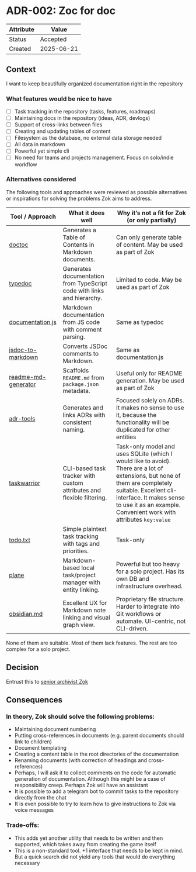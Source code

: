 # ADR-002: Zoc for doc

| Attribute | Value      |
| --------- | ---------- |
| Status    | Accepted   |
| Created   | 2025-06-21 |

## Context

I want to keep beautifully organized documentation right in the repository

### What features would be nice to have

- [ ] Task tracking in the repository (tasks, features, roadmaps)
- [ ] Maintaining docs in the repository (ideas, ADR, devlogs)
- [ ] Support of cross-links between files
- [ ] Creating and updating tables of content
- [ ] Filesystem as the database, no external data storage needed
- [ ] All data in markdown
- [ ] Powerful yet simple cli
- [ ] No need for teams and projects management. Focus on solo/indie workflow

### Alternatives considered

The following tools and approaches were reviewed as possible alternatives or inspirations for solving the problems Zok aims to address.

| Tool / Approach                                                         | What it does well                                                      | Why it’s not a fit for Zok (or only partially)                                                                                                                                                                                                       |
| ----------------------------------------------------------------------- | ---------------------------------------------------------------------- | ---------------------------------------------------------------------------------------------------------------------------------------------------------------------------------------------------------------------------------------------------- |
| [doctoc](https://github.com/thlorenz/doctoc)                            | Generates a Table of Contents in Markdown documents.                   | Can only generate table of content. May be used as part of Zok                                                                                                                                                                                       |
| [typedoc](https://typedoc.org)                                          | Generates documentation from TypeScript code with links and hierarchy. | Limited to code. May be used as part of Zok                                                                                                                                                                                                          |
| [documentation.js](https://documentation.js.org)                        | Markdown documentation from JS code with comment parsing.              | Same as typedoc                                                                                                                                                                                                                                      |
| [jsdoc-to-markdown](https://github.com/jsdoc2md/jsdoc-to-markdown)      | Converts JSDoc comments to Markdown.                                   | Same as documentation.js                                                                                                                                                                                                                             |
| [readme-md-generator](https://github.com/kefranabg/readme-md-generator) | Scaffolds `README.md` from `package.json` metadata.                    | Useful only for README generation. May be used as part of Zok                                                                                                                                                                                        |
| [adr-tools](https://github.com/npryce/adr-tools)                        | Generates and links ADRs with consistent naming.                       | Focused solely on ADRs. It makes no sense to use it, because the functionality will be duplicated for other entities                                                                                                                                 |
| [taskwarrior](https://taskwarrior.org)                                  | CLI-based task tracker with custom attributes and flexible filtering.  | Task-only model and uses SQLite (which I would like to avoid). There are a lot of extensions, but none of them are completely suitable. Excellent cli-interface. It makes sense to use it as an example. Convenient work with attributes `key:value` |
| [todo.txt](https://github.com/todotxt/todo.txt)                         | Simple plaintext task tracking with tags and priorities.               | Task-only                                                                                                                                                                                                                                            |
| [plane](https://github.com/makeplane/plane)                             | Markdown-based local task/project manager with entity linking.         | Powerful but too heavy for a solo project. Has its own DB and infrastructure overhead.                                                                                                                                                               |
| [obsidian.md](https://obsidian.md)                                      | Excellent UX for Markdown note linking and visual graph view.          | Proprietary file structure. Harder to integrate into Git workflows or automate. UI-centric, not CLI-driven.                                                                                                                                          |

None of them are suitable. Most of them lack features. The rest are too complex for a solo project.

## Decision

Entrust this to [senior archivist Zok](../ideas/Idea-001_archivist-zok.md)

## Consequences

### In theory, Zok should solve the following problems:

- Maintaining document numbering
- Putting cross-references in documents (e.g. parent documents should link to children)
- Document templating
- Creating a content table in the root directories of the documentation
- Renaming documents (with correction of headings and cross-references)
- Perhaps, I will ask it to collect comments on the code for automatic generation of documentation. Although this might be a case of responsibility creep. Perhaps Zok will have an assistant
- It is possible to add a telegram bot to commit tasks to the repository directly from the chat
- It is even possible to try to learn how to give instructions to Zok via voice messages

### Trade-offs:

- This adds yet another utility that needs to be written and then supported, which takes away from creating the game itself
- This is a non-standard tool. +1 interface that needs to be kept in mind. But a quick search did not yield any tools that would do everything necessary
